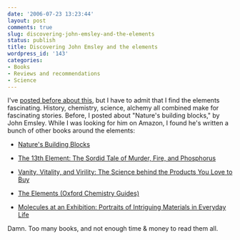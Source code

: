 ```yaml
---
date: '2006-07-23 13:23:44'
layout: post
comments: true
slug: discovering-john-emsley-and-the-elements
status: publish
title: Discovering John Emsley and the elements
wordpress_id: '143'
categories:
- Books
- Reviews and recommendations
- Science
---
```


I've [posted before about this](http://www.phfactor.net/wp/2006/03/01/learning-about-the-elements/), but I have to admit that I find the elements fascinating. History, chemistry, science, alchemy all combined make for fascinating stories. Before, I posted about "Nature's building blocks," by John Emsley. While I was looking for him on Amazon, I found he's written a bunch of other books around the elements:


* [Nature's Building Blocks](http://www.amazon.com/gp/redirect.html?link_code=ur2&tag=phfactor-20&camp=1789&creative=9325&location=http%3A%2F%2Fwww.amazon.com%2Fgp%2Fproduct%2F0198503407%2Fsr%3D8-1%2Fqid%3D1153688159%2Fref%3Dsr_1_1%3Fie%3DUTF8)

* [The 13th Element: The Sordid Tale of Murder, Fire, and Phosphorus](http://www.amazon.com/gp/redirect.html?link_code=ur2&tag=phfactor-20&camp=1789&creative=9325&location=http%3A%2F%2Fwww.amazon.com%2Fgp%2Fproduct%2F0198503407%2Fsr%3D8-1%2Fqid%3D1153688159%2Fref%3Dsr_1_1%3Fie%3DUTF8)

* [Vanity, Vitality, and Virility: The Science behind the Products You Love to Buy](http://www.amazon.com/gp/redirect.html?link_code=ur2&tag=phfactor-20&camp=1789&creative=9325&location=http%3A%2F%2Fwww.amazon.com%2Fgp%2Fproduct%2F0192806734%2Fsr%3D8-3%2Fqid%3D1153688159%2Fref%3Dsr_1_3%3Fie%3DUTF8)

* [The Elements (Oxford Chemistry Guides)](http://www.amazon.com/gp/redirect.html?link_code=ur2&tag=phfactor-20&camp=1789&creative=9325&location=http%3A%2F%2Fwww.amazon.com%2Fgp%2Fproduct%2F019855818X%2Fsr%3D8-4%2Fqid%3D1153688159%2Fref%3Dsr_1_4%3Fie%3DUTF8)

* [Molecules at an Exhibition: Portraits of Intriguing Materials in Everyday Life](http://www.amazon.com/gp/redirect.html?link_code=ur2&tag=phfactor-20&camp=1789&creative=9325&location=http%3A%2F%2Fwww.amazon.com%2Fgp%2Fproduct%2F0192862065%2Fsr%3D8-6%2Fqid%3D1153688159%2Fref%3Dsr_1_6%3Fie%3DUTF8)



Damn. Too many books, and not enough time & money to read them all.
